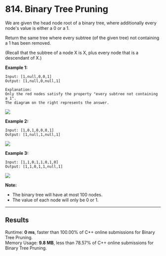 # 814. Binary Tree Pruning

We are given the head node root of a binary tree, where additionally every node's value is either a 0 or a 1.  

Return the same tree where every subtree (of the given tree) not containing a 1 has been removed.  

(Recall that the subtree of a node X is X, plus every node that is a descendant of X.)  

**Example 1:**  

    Input: [1,null,0,0,1]
    Output: [1,null,0,null,1]
 
    Explanation: 
    Only the red nodes satisfy the property "every subtree not containing a 1".
    The diagram on the right represents the answer.
![](https://s3-lc-upload.s3.amazonaws.com/uploads/2018/04/06/1028_2.png)  

**Example 2:**  

    Input: [1,0,1,0,0,0,1]
    Output: [1,null,1,null,1]
![](https://s3-lc-upload.s3.amazonaws.com/uploads/2018/04/06/1028_1.png)  

**Example 3:**  

    Input: [1,1,0,1,1,0,1,0]
    Output: [1,1,0,1,1,null,1]
![](https://s3-lc-upload.s3.amazonaws.com/uploads/2018/04/05/1028.png)  


**Note:**  

* The binary tree will have at most 100 nodes.
* The value of each node will only be 0 or 1.

---
## Results  

Runtime: **0 ms**, faster than 100.00% of C++ online submissions for Binary Tree Pruning.  
Memory Usage: **9.8 MB**, less than 78.57% of C++ online submissions for Binary Tree Pruning.  

